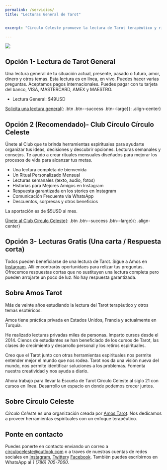 ```yaml
---
permalink: /servicios/
title: "Lecturas General de Tarot"


excerpt: "Circulo Celeste promueve la lectura de Tarot terapéutico y rituales para organizar y desarrollar tus ideas. Ofrecemos cursos, talleres y seminarios."

---
```

![]( https://images.unsplash.com/photo-1600429991827-5224817554f8?ixlib=rb-1.2.1&ixid=MnwxMjA3fDB8MHxwaG90by1wYWdlfHx8fGVufDB8fHx8&auto=format&fit=crop&w=870&q=80)

## Opción 1- Lectura de Tarot General

Una lectura general de tu situación actual, presente, pasado o futuro, amor, dinero y otros temas. Esta lectura es en línea, en vivo. Puedes hacer varias preguntas. Aceptamos pagos internacionales. Puedes pagar con tu tarjeta del banco, VISA, MASTERCARD, AMEX y MAESTRO.

- Lectura General: $49USD

[Solicita una lectura general](https://wa.me/17867057060){: .btn .btn--success .btn--large}{: .align-center}


## Opción 2 (Recomendado)- Club Círculo Círculo Celeste

Únete al Club que te brinda herramientas espirituales para ayudarte organizar tus ideas, decisiones y descubrir opciones. Lecturas semanales y consejos. Te ayudo a crear rituales mensuales diseñados para mejorar los procesos de vida para alcanzar tus metas.

- Una lectura completa de bienvenida
- Un Ritual Personalizado Mensual
- Lecturas semanales (texto, audio, fotos)
- Historias para Mejores Amigos en Instagram
- Respuesta garantizada en los stories en Instagram
- Comunicación Frecuente via WhatsApp
- Descuentos, sorpresas y otros beneficios

La aportación es de $5USD al mes.

[Únete al Club Círculo Celeste](https://www.buymeacoffee.com/amostarot){: .btn .btn--success .btn--large}{: .align-center}

## Opción 3- Lecturas Gratis (Una carta / Respuesta corta)

Todos pueden beneficiarse de una lectura de Tarot. Sígue a Amos en [Instagram](https://instagram.com/amostarot). Allí encontrarás oportunidaes para relizar tus preguntas. Ofrecemos respuestas cortas que no sustituyen una lectura completa pero pueden arrojarte un poco de luz. No hay respuesta garantizada.

## Sobre Amos Tarot

Más de veinte años estudiando la lectura del Tarot terapéutico y otros temas esotéricos.

Amos tiene práctica privada en Estados Unidos, Francia y actualmente en Turquía.

He realizado lecturas privadas miles de personas. Imparto cursos desde el 2014. Cienos de estudiantes se han beneficiado de los cursos de Tarot, las clases de crecimiento y desarrollo personal y los retiros espirituales.

Creo que el Tarot junto con otras herramientas espirituales nos permite entender mejor el mundo que nos rodea. Tarot nos da una visión nueva del mundo, nos permite identificar soluciones a los problemas. Fomenta nuestra creatividad y nos ayuda a diario.

Ahora trabajo para llevar la Escuela de Tarot Círculo Celeste al siglo 21 con cursos en línea. Desarrollo un espacio en donde podemos crecer juntos.

## Sobre Círculo Celeste

*Círculo Celeste* es una organización creada por [Amos Tarot](#sobre-amos-tarot). Nos dedicamos a proveer herramientas espirituales con un enfoque terapéutico.

## Ponte en contacto

Puedes ponerte en contacto enviando un correo a circuloceleste@outlook.com o a traves de nuestras cuentas de redes sociales en [Instagram](https://instagram.com/amos.tarot), [Twitter](https://twitter.com/amostarot)y [Facebook](https://facebook.com/amostarot). También puedes escribirnos en WhatsApp al *1 (786) 705-7060*.
